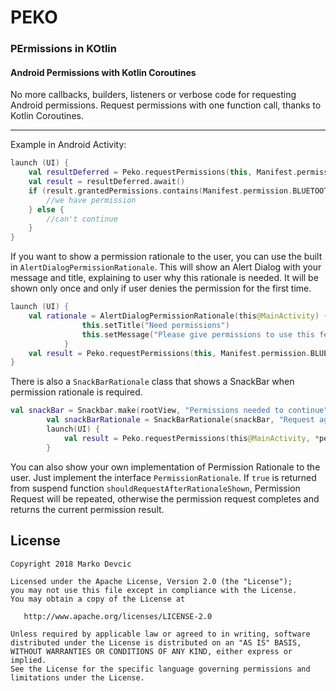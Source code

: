 # PEKO
### PErmissions in KOtlin


#### Android Permissions with Kotlin Coroutines
No more callbacks, builders, listeners or verbose code for requesting Android permissions.
Request permissions with one function call, thanks to Kotlin Coroutines.

***

Example in Android Activity:
```kotlin
launch (UI) {
    val resultDeferred = Peko.requestPermissions(this, Manifest.permission.BLUETOOTH)
    val result = resultDeferred.await()
    if (result.grantedPermissions.contains(Manifest.permission.BLUETOOTH)) {
        //we have permission
    } else {
        //can't continue
    }
}
```

If you want to show a permission rationale to the user, you can use the built in `AlertDialogPermissionRationale`. This will show an Alert Dialog with your message and title, explaining to user why this rationale is needed. It will be shown only once and only if user denies the permission for the first time.

```kotlin
launch (UI) {
    val rationale = AlertDialogPermissionRationale(this@MainActivity) {
				this.setTitle("Need permissions")
				this.setMessage("Please give permissions to use this feature")	
            }
	val result = Peko.requestPermissions(this, Manifest.permission.BLUETOOTH, rationale = rationale).await()
}
```

There is also a `SnackBarRationale` class that shows a SnackBar when permission rationale is required.

```kotlin
val snackBar = Snackbar.make(rootView, "Permissions needed to continue", Snackbar.LENGTH_LONG)
		val snackBarRationale = SnackBarRationale(snackBar, "Request again")
		launch(UI) {
			val result = Peko.requestPermissions(this@MainActivity, *permissions, rationale = snackBarRationale).await()
	    }
```

You can also show your own implementation of Permission Rationale to the user. Just implement the interface `PermissionRationale`. If `true` is returned from suspend function `shouldRequestAfterRationaleShown`, Permission Request will be repeated, otherwise the permission request completes and returns the current permission result.


## License
```text
Copyright 2018 Marko Devcic

Licensed under the Apache License, Version 2.0 (the "License");
you may not use this file except in compliance with the License.
You may obtain a copy of the License at

   http://www.apache.org/licenses/LICENSE-2.0

Unless required by applicable law or agreed to in writing, software
distributed under the License is distributed on an "AS IS" BASIS,
WITHOUT WARRANTIES OR CONDITIONS OF ANY KIND, either express or implied.
See the License for the specific language governing permissions and
limitations under the License.
```